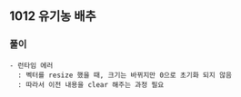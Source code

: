 ## 1012 유기농 배추

### 풀이
```
- 런타임 에러  
  : 벡터를 resize 했을 때, 크기는 바뀌지만 0으로 초기화 되지 않음  
  : 따라서 이전 내용을 clear 해주는 과정 필요 
```
